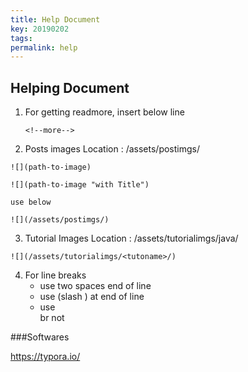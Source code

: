 ```yaml
---
title: Help Document 
key: 20190202
tags: 
permalink: help
---
```

## Helping Document



1. For getting readmore, insert below line

   ```
   <!--more--> 
   ```

2. Posts images
Location : /assets/postimgs/

```
![](path-to-image)

![](path-to-image "with Title")

use below  

![](/assets/postimgs/)

```



3. Tutorial Images
Location : /assets/tutorialimgs/java/
```
![](/assets/tutorialimgs/<tutoname>/)
```


4. For line breaks
	- use two spaces end of line
	- use \(slash \) at end of line
	- use <br> br not <br/>

 
###Softwares 

https://typora.io/
